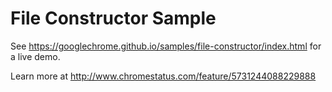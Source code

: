 File Constructor Sample
===
See https://googlechrome.github.io/samples/file-constructor/index.html for a live demo.

Learn more at http://www.chromestatus.com/feature/5731244088229888